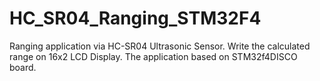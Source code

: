 # HC_SR04_Ranging_STM32F4
Ranging application via HC-SR04 Ultrasonic Sensor. Write the calculated range on 16x2 LCD Display. The application based on STM32f4DISCO board. 

